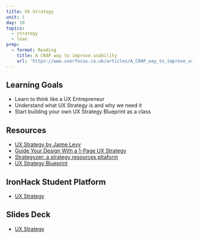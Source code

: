 ```yaml
---
title: UX Strategy
unit: 1
day: 10
topics:
  - strategy
  - lean
prep:
  - format: Reading
    title: A CRAP way to improve usability
    url: 'https://www.userfocus.co.uk/articles/A_CRAP_way_to_improve_usability.html'
---
```


## Learning Goals
- Learn to think like a UX Entrepreneur
- Understand what UX Strategy is and why we need it
- Start building your own UX Strategy Blueprint as a class

## Resources
- [UX Strategy by Jaime Levy](https://userexperiencestrategy.com/)
- [Guide Your Design With a 1-Page UX Strategy](https://www.uxpin.com/studio/blog/guide-your-design-with-a-1-page-ux-strategy/)
- [Strategyzer: a strategy resources pltaform](https://www.strategyzer.com/canvas)
- [UX Strategy Blueprint](https://trello-attachments.s3.amazonaws.com/5cc6b3acc8f47f3a1801d7a0/5cc6b3acc8f47f3a1801d7ec/x/7d3531c6a9649549613893ab86fa2070/ux-strategy-blueprint2.pdf)


## IronHack Student Platform
- [UX Strategy](http://learn.ironhack.com/#/learning_unit/7053)

## Slides Deck
- [UX Strategy](https://drive.google.com/open?id=1H3da3uLI3nPZ7aID_VSJJjKX7ibCi5hosr0SpTupGO8)
